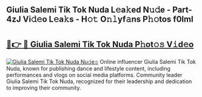 ## Giulia Salemi Tik Tok Nuda L𝚎a𝚔ed N𝚞𝚍e - Part-4zJ Vi𝚍𝚎o L𝚎a𝚔s - H𝚘𝚝 O𝚗𝚕yf𝚊ns P𝚑𝚘tos f0lml

# <h2><a href="http://kff0nhk.oniu.top/?m=Giulia+Salemi+Tik+Tok+Nuda">🔗👉 🔴 Giulia Salemi Tik Tok Nuda P𝚑ot𝚘𝚜 V𝚒d𝚎o</a></h2>

[![Giulia Salemi Tik Tok Nuda Nu𝚍e𝚜](https://i.imgur.com/0qMVB7G.gif)](http://kff0nhk.oniu.top/?m=Giulia+Salemi+Tik+Tok+Nuda)
Online influencer Giulia Salemi Tik Tok Nuda, known for publishing dance and lifestyle content, including performances and vlogs on social media platforms. Community leader Giulia Salemi Tik Tok Nuda, recognized for their leadership and dedication to improving their community.  
